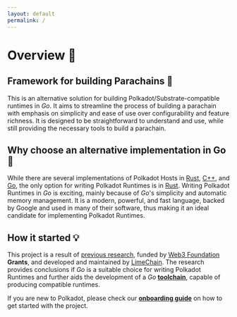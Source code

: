 ```yaml
---
layout: default
permalink: /
---
```


# Overview 👀 
 
## Framework for building Parachains 🎨

This is an alternative solution for building Polkadot/Substrate-compatible runtimes in *Go*.
It aims to streamline the process of building a parachain with emphasis on simplicity and ease of use over configurability and feature richness. 
It is designed to be straightforward to understand and use, while still providing the necessary tools to build a parachain.

## Why choose an alternative implementation in Go 🌱

While there are several implementations of Polkadot Hosts in [Rust](https://github.com/paritytech/substrate), 
[C++](https://github.com/soramitsu/kagome), and [Go](https://github.com/ChainSafe/gossamer), the only option for writing
Polkadot Runtimes is in [Rust](https://github.com/paritytech/substrate). Writing Polkadot Runtimes in *Go* is exciting,
mainly because of *Go*'s simplicity and automatic memory management. It is a modern, powerful, and fast language, backed
by Google and used in many of their software, thus making it an ideal candidate for implementing Polkadot Runtimes.


## How it started 💡

This project is a result of [previous research](https://github.com/LimeChain/gosemble-research), funded by [Web3 Foundation](https://web3.foundation) **Grants**, and developed and maintained by [LimeChain](https://limechain.tech). The research provides conclusions if *Go* is a suitable choice for writing Polkadot Runtimes and further aids the development of a *Go* [**toolchain**](./overview/toolchain), capable of producing compatible runtimes.

If you are new to Polkadot, please check our [**onboarding guide**](./development/onboarding) on how to get started with the project.
